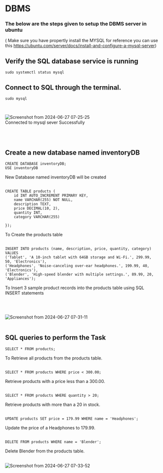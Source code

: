 # DBMS<br>

### The below are the steps given to setup the DBMS server in ubuntu 
( Make sure you have propertly install the MYSQL for reference you can use this https://ubuntu.com/server/docs/install-and-configure-a-mysql-server)

## Verify the SQL database service is running <br>
  
 ```$ sudo systemctl status mysql
sudo systemctl status mysql 
 
 ```
 

## Connect to  SQL through the terminal.<br>
 ```sudo MySQL
sudo mysql
 ```

</p><br>

![Screenshot from 2024-06-27 07-25-25](https://github.com/vedant44-cyber/Task_Submission/assets/145666524/f4ed20f9-3f8d-4f7a-9157-eae432f19c23)
<br>
Connected to mysql sever Successfully<br>
<p>
<br>
<br>


  
## Create a new database named inventoryDB<br>
  
  ```CREATE DATABASE inventoryDB;
  CREATE DATABASE inventoryDB;
USE inventoryDB
```
New Database named inventoryDB will be created
<br>
<br>


```mysql
CREATE TABLE products ( 
    id INT AUTO_INCREMENT PRIMARY KEY,
    name VARCHAR(255) NOT NULL, 
    description TEXT, 
    price DECIMAL(10, 2), 
    quantity INT,
    category VARCHAR(255)

});
```
To Create the products table
<br>
<br>

``` myql
INSERT INTO products (name, description, price, quantity, category) VALUES
('Tablet', 'A 10-inch tablet with 64GB storage and Wi-Fi.', 299.99, 50, 'Electronics'),
('Headphones', 'Noise-canceling over-ear headphones.', 199.99, 40, 'Electronics'),
('Blender', 'High-speed blender with multiple settings.', 89.99, 20, 'Appliances');

```
To Insert  3 sample product records into the products table using SQL INSERT statements
<br>
</p><br>
<br>


![Screenshot from 2024-06-27 07-31-11](https://github.com/vedant44-cyber/Task_Submission/assets/145666524/7aca370b-6e1e-41c0-88f7-c1cfa6efdbaa)
<br>
<br>

## SQL queries to perform the Task
``` MySQL
SELECT * FROM products;
```
To Retrieve all products from the products table.
<br>
<br>

``` MySQL
SELECT * FROM products WHERE price < 300.00;
```
Retrieve products with a price less than a
 300.00.
 <br>
 <br>

``` MySQL
SELECT * FROM products WHERE quantity > 20;
```
Retrieve products with more than a 20
 in stock.
 <br>
 <br>
 
``` MySQL
UPDATE products SET price = 179.99 WHERE name = 'Headphones';
```
Update the price of a Headphones to 179.99.
<br>
<br>
``` MySQL
DELETE FROM products WHERE name = 'Blender';

```
Delete Blender from the products table.
<br>
<br>

![Screenshot from 2024-06-27 07-33-52](https://github.com/vedant44-cyber/Task_Submission/assets/145666524/f77343fb-1d67-4491-8f5a-b88506d26c5e)
